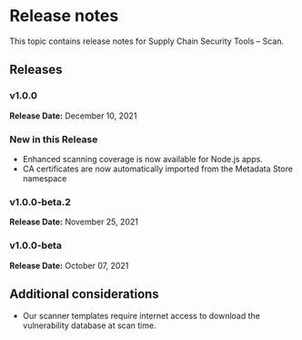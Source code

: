 # Release notes

This topic contains release notes for Supply Chain Security Tools – Scan.

## Releases

### v1.0.0

**Release Date:** December 10, 2021

### New in this Release
* Enhanced scanning coverage is now available for Node.js apps.
* CA certificates are now automatically imported from the Metadata Store namespace

### v1.0.0-beta.2

**Release Date:** November 25, 2021

### v1.0.0-beta

**Release Date:** October 07, 2021



## Additional considerations

* Our scanner templates require internet access to download the vulnerability database at scan time.
